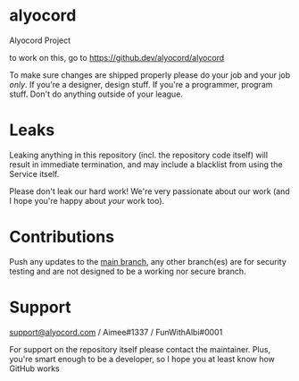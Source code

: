 # alyocord
Alyocord Project


to work on this, go to https://github.dev/alyocord/alyocord

To make sure changes are shipped properly please do your job and your job *only*. If you're a designer, design stuff. If you're a programmer, program stuff. Don't do anything outside of your league.

# Leaks

Leaking anything in this repository (incl. the repository code itself) will result in immediate termination, and may include a blacklist from using the Service itself.

Please don't leak our hard work! We're very passionate about our work (and I hope you're happy about *your* work too). 

# Contributions

Push any updates to the [main branch](https://github.com/alyocord/alyocord/tree/main), any other branch(es) are for security testing and are not designed to be a working nor secure branch. 


# Support

support@alyocord.com / Aimee#1337 / FunWithAlbi#0001

For support on the repository itself please contact the maintainer. Plus, you're smart enough to be a developer, so I hope you at least know how GitHub works
